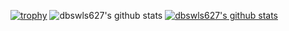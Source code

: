 [![trophy](https://github-profile-trophy.vercel.app/?username=dbswls627)](https://github.com/ryo-ma/github-profile-trophy)
![dbswls627's github stats](https://github-readme-stats.vercel.app/api?username=dbswls627&show_icons=true)
[![dbswls627's github stats](https://github-readme-stats.vercel.app/api/top-langs/?username=dbswls627&show_icons=true&hide_border=true&title_color=004386&icon_color=004386&layout=compact)](https://github.com/dbswls627)
